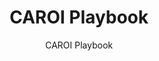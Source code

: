 ---
layout: resources-landing
title: "CAROI Playbook"
subtitle: "CAROI Playbook"
filters: federal-financial-assistance cfr training
doc-link: ../assets/files/Panel6_CAR_OI_Playbook.pdf
---